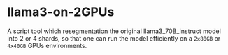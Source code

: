 # llama3-on-2GPUs
A script tool which resegmentation the original llama3_70B_instruct model into 2 or 4 shards, so that one can run the model efficiently on a `2x80GB` or `4x40GB` GPUs environments.
